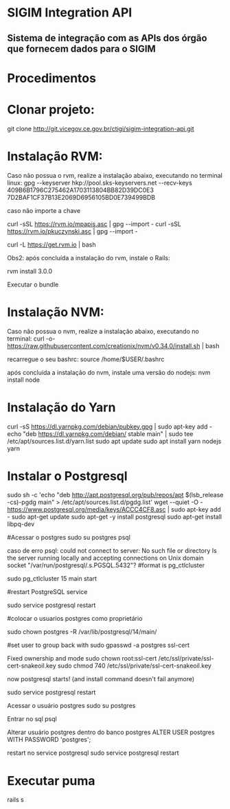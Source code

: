 # SIGIM Integration API
## Sistema de integração com as APIs dos órgão que fornecem dados para o SIGIM

# Procedimentos

# Clonar projeto:
git clone http://git.vicegov.ce.gov.br/ctigi/sigim-integration-api.git


# Instalação RVM:
Caso não possua o rvm, realize a instalação abaixo, executando no terminal linux:
gpg --keyserver hkp://pool.sks-keyservers.net --recv-keys 409B6B1796C275462A1703113804BB82D39DC0E3 7D2BAF1CF37B13E2069D6956105BD0E739499BDB

caso não importe a chave

curl -sSL https://rvm.io/mpapis.asc | gpg --import -
curl -sSL https://rvm.io/pkuczynski.asc | gpg --import -

curl -L https://get.rvm.io | bash


Obs2: após concluída a instalação do rvm, instale o Rails:

rvm install 3.0.0

Executar o bundle

# Instalação NVM:
Caso não possua o nvm, realize a instalação abaixo, executando no terminal:
curl -o- https://raw.githubusercontent.com/creationix/nvm/v0.34.0/install.sh | bash

recarregue o seu bashrc:
source /home/$USER/.bashrc


após concluída a instalação do nvm, instale uma versão do nodejs:
nvm install node

# Instalação do Yarn
curl -sS https://dl.yarnpkg.com/debian/pubkey.gpg | sudo apt-key add -
echo "deb https://dl.yarnpkg.com/debian/ stable main" | sudo tee /etc/apt/sources.list.d/yarn.list
sudo apt update
sudo apt install yarn nodejs
yarn

# Instalar o Postgresql
sudo sh -c 'echo "deb http://apt.postgresql.org/pub/repos/apt $(lsb_release -cs)-pgdg main" > /etc/apt/sources.list.d/pgdg.list'
wget --quiet -O - https://www.postgresql.org/media/keys/ACCC4CF8.asc | sudo apt-key add -
sudo apt-get update
sudo apt-get -y install postgresql
sudo apt-get install libpq-dev

#Acessar o postgres
sudo su postgres
psql

caso de erro psql: could not connect to server: No such file or directory Is the server running locally and accepting connections on Unix domain socket "/var/run/postgresql/.s.PGSQL.5432"?
#format is pg_ctlcluster   

sudo pg_ctlcluster 15 main start

#restart PostgreSQL service

sudo service postgresql restart

#colocar o usuarios postgres como proprietário

sudo chown postgres -R /var/lib/postgresql/14/main/

#set user to group back with
sudo gpasswd -a postgres ssl-cert

Fixed ownership and mode
sudo chown root:ssl-cert  /etc/ssl/private/ssl-cert-snakeoil.key
sudo chmod 740 /etc/ssl/private/ssl-cert-snakeoil.key

now postgresql starts! (and install command doesn't fail anymore)

sudo service postgresql restart

Acessar o usuário postgres
sudo su postgres

Entrar no sql
psql

Alterar usuário postgres dentro do banco postgres
ALTER USER postgres WITH PASSWORD 'postgres';

restart no service postgresql
sudo service postgresql restart

# Executar puma
rails s